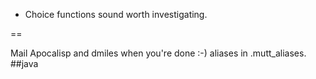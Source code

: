 * Choice functions sound worth investigating.

==

Mail Apocalisp and dmiles when you're done :-) aliases in .mutt_aliases. ##java
